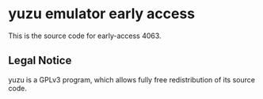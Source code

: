 yuzu emulator early access
=============

This is the source code for early-access 4063.

## Legal Notice

yuzu is a GPLv3 program, which allows fully free redistribution of its source code.